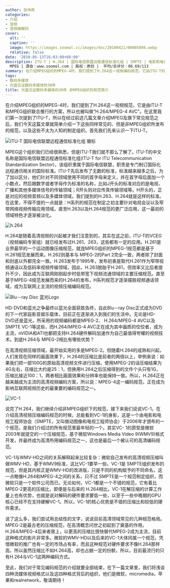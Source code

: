 ```yaml
---
author: 张伟周
categories:
- 介绍
- 音频
- 音频编解码
cover:
  alt: ''
  caption: ''
  image: https://images.soomal.cc/images/doc/20100421/00005098.webp
  relative: false
date: '2010-05-13T16:03:00+08:00'
description: ITU-T | H.264 | 国际电信联盟远程通信标准化组 | SMPTE | 电影和电视工程师协会 | VC-1 | WMV-HD |
  MPEG | 源自：www.soomal.com | 版权：原创 |  平均/总评分：08.69/113
summary: 在介绍MPEG组织的MPEG-4时，我们提到了H.264这一视频编码规范，它由ITU-T的 VCEG（视频编码专家组）发布，是一个非MPEG组织推行的视频编码方案。所以在经过前述几篇文章之后，我们今天这篇文章就简单介绍一下这些常见的，但是非MPEG组织所发布的规范，以及这些不太为人知的制定组织。首先我们先来认识一下ITU-T……
tags:
- 数码多媒体
- 光盘见证数码多媒体的30年
title: 光盘见证数码多媒体的30年 非MPEG组织的规范简介
---
```


在介绍MPEG组织的MPEG-4时，我们提到了H.264这一视频规范，它是由ITU-T和MPEG组织联合推行的方案，所以也被叫做“H.264/MPEG-4 AVC”。在这里我们第一次提到了ITU-T，所以在经过前述几篇文章介绍MPEG及旗下常见规范之后，我们今天这篇文章就简单介绍一下这些同样常见的、但是非MPEG组织所发布的规范，以及这些不太为人知的制定组织。首先我们先来认识一下ITU-T。



![ITU-T 国际电信联盟远程通信标准化组 徽标](https://images.soomal.cc/images/doc/20100421/00005098.webp)



MPEG这个组织我们已经很熟悉，但是ITU-T我们就不那么了解了。ITU-T的中文名称是国际电信联盟远程通信标准化组(ITU-T for ITU 
Telecommunication Standardization Sector)，该组织隶属于国际电信联盟，职责是专门制订国际化远程通讯相关的国际标准。ITU-T先后发布了无数的标准，标准越来越多之后，为了加以区分，他们针对不同领域使用不同的首字母来定义，并在首字母后面加一个小数点，然后跟数字或者字母作为标准的名称，比如J开头的标准对应的是电视、广播和其他多媒体信号的传输领域；R开头则对应传真传输领域等。H开头的，正是对应的视频音频以及多媒体领域，我们提到的H.263、H.264就是这样的标准。在这里，不得不提的一点就是：H系列的规范在制定之初主要针对电视会议以及窄带网络视频传输应用领域，直至H.263以及H.264规范的更广泛应用，这一最初的领域特色才逐渐被淡化。



![h.264](https://images.soomal.cc/images/doc/20100420/00005067.webp)



H.264是随着高清视频的兴起被才我们注意到的，其实在这之前，ITU-T的VCEG（视频编码专家组）就已经发布过H.261、263，这些都有一定的应用。H.261是业界最早的一个运动图像压缩规范，就连MPEG组织的MPEG-1规范都是基于H.261规范发展而来。H.262则基本与 
MPEG-2的Part 
2完全一致，两者除了封面和封底以外都完全一致。H.263发布于1995年，发布初衷是取代H.261作为窄带视频通话以及低码率视频传输领域，因此，H.263脱胎于H.261，但效率又比后者提升不少，因此成为互联网刚刚起步时低带宽下视频流通领域的主要压缩规范。直至基于MPEG-4规范发展而来的H.264的发布，H系列规范才逐渐摆脱视频通话领域，成为互联网上主流的视频压缩编码规范。



![Blu－ray Disc 蓝光Logo](https://images.soomal.cc/images/doc/20100426/00005145.webp)



HD-DVD和蓝光之争最终以蓝光全面获胜告终，自此Blu－ray 
Disc正式成为DVD的下一代家庭影音娱乐载体，目前正在逐渐进入到我们的生活中。无论是HD-DVD还是蓝光，所采用的视频编码都是MPEG-2、 
H.264/MPEG-4 AVC以及SMPTE VC-1等这些，而H.264/MPEG-4 
AVC正在成为其中画质的佼佼者，成为主流，nVIDIA和ATI也都把支持H.264硬件解码加速作为自己最值得夸耀的视频技术。到底H.264与 
MPEG-2相比有哪些优势？



在高清视频压缩领域，最开始实用的多是MPEG-2。但随着H.264的成熟和兴起，人们发现在同样的画面效果下，H.264的压缩比是前者的两倍以上，举例来说：如果我们把一部100G的原始高清视频文件进行压缩，使用MPEG-2的话压缩结果为4G左右，压缩比大约是25：1，但换用H.264之后压缩得到的文件个头只有1G，压缩比接近100：1，两者相比画面效果和分辨率也能保持一致。所以，H.264正在越来越成为主流的高清视频编码方案，所以说：MPEG-4这一编码规范，正在成为影响互联网视频历史的最重要的编码规范之一。



![VC-1](https://images.soomal.cc/images/doc/20100426/00005146.webp)



说完了H.264，我们继续介绍非MPEG组织下的规范，接下来我们说说VC-1。在介绍高清视频压缩编码规范的时候，总能看到VC-1的身影，这是一个由电影和电视工程师协会（SMPTE，又叫做动图像和电视工程师协会）于2006年才颁布的一个规范，是我们介绍过的所有规范里最年轻的一个。其实VC- 
1的原型是微软2003年就提交的一个压缩规范，基于微软Windows Media Video 
9(WMV9)格式开发，并最终成为高清所用编码规范之一，这也是最后一个被认可的高清编码规范。



VC-1与WMV-HD之间的关系解释起来比较复杂：微软自己发布的高清视频压缩叫做WMV-HD，基于WMV9标准，这比VC-1要早一些。VC-1是 
SMPTE组织发布的规范，但是其内核正是WMV-HD的改进版，只是不同的机构赋予的不同命名，这一点略像H.264和MPEG-4之间的关系，只不过 
SMPTE是一个规范制定组织，而微软只是一个软件公司而已。无论如何，VC-1都是一个不错的规范，它有着比MPEG-2更高的压缩比，即便是与后来的 
H.264相比，VC-1在解压缩的计算工作量上也有优势，也就是说对解码的硬件要求要低一些，以至于一些中晚期的GPU核心已经不在支持硬解VC-1。所以，VC-1的核心优势是不错的压缩比和较低的硬件需求。



说了这么多，我们尝试用总结性的文字，说说目前高清领域常见的几种规范格局。MPEG-2是最古老的压缩规范，在高清概念问世之初起到了奠基的作用。 
H.264/MPEG-4后来者居上，以更高的压缩比很快替代MPEG-2成为主流，目前这种格式的影片非常多。微软的WMV-HD以及后来的VC-1大体同属一个规范，凭借微软的推广也有一定的市场占有率，而且这种规范对硬件要求不像H.264那样高，所以虽然压缩比不如H.264高，却也占据一定的份额，所以，目前最流行的只有H.264与VC-1这两种编码方式。



至此，我们对于常见编码规范的介绍就要全部结束，在下一篇文章里，我们将浅谈四种流媒体视频格式以及这四种格式背后的组织，他们是微软，micromedia，苹果和realnetwork，敬请期待！